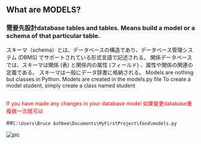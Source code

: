 ## What are MODELS?
### 需要先設計database tables and tables. Means build a model or a schema of that particular table.
スキーマ（schema）とは、データベースの構造であり、データベース管理システム (DBMS) でサポートされている形式言語で記述される。 関係データベースでは、スキーマは関係 (表) と関係内の属性 (フィールド) 、属性や関係の関連の定義である。 スキーマは一般にデータ辞書に格納される。
Models are nothing but classes in Python.
Models are created in the models.py file
To create a model student, simply create a class named student

##
##
<span style = "color:red">
If you have made any changes in your database model 如果變更database重複做一次就可以
</span>

##`C:\Users\Bruce Ashbee\Documents\MyFirstProject\food\models.py`


![pic](\img\06.png)











